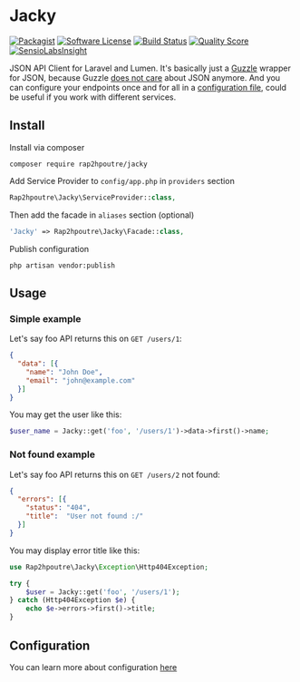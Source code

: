 # Jacky

[![Packagist](https://img.shields.io/packagist/v/rap2hpoutre/jacky.svg)]()
[![Software License](https://img.shields.io/badge/license-MIT-brightgreen.svg?style=flat-square)](LICENSE)
[![Build Status](https://img.shields.io/scrutinizer/build/g/rap2hpoutre/jacky.svg?style=flat-square)](https://travis-ci.org/rap2hpoutre/jacky)
[![Quality Score](https://img.shields.io/scrutinizer/g/rap2hpoutre/jacky.svg?style=flat-square)](https://scrutinizer-ci.com/g/jacky/nestor)
[![SensioLabsInsight](https://insight.sensiolabs.com/projects/27adcd2f-20de-4555-8753-3ece7ee24495/mini.png)](https://insight.sensiolabs.com/projects/27adcd2f-20de-4555-8753-3ece7ee24495)

JSON API Client for Laravel and Lumen. It's basically just a [Guzzle](https://github.com/guzzle/guzzle) wrapper for JSON, because Guzzle [does not care](http://stackoverflow.com/questions/30530172/guzzle-6-no-more-json-method-for-responses) about JSON anymore. And you can configure your endpoints once and for all in a [configuration file](https://github.com/rap2hpoutre/jacky/blob/master/src/config.php), could be useful if you work with different services.
## Install

Install via composer
```
composer require rap2hpoutre/jacky
```
Add Service Provider to `config/app.php` in `providers` section
```php
Rap2hpoutre\Jacky\ServiceProvider::class,
```

Then add the facade in `aliases` section (optional) 
```php
'Jacky' => Rap2hpoutre\Jacky\Facade::class,
```

Publish configuration
```
php artisan vendor:publish
```

## Usage

### Simple example
Let's say foo API returns this on `GET /users/1`: 
```json
{
  "data": [{
    "name": "John Doe",
    "email": "john@example.com"
  }]
}
```

You may get the user like this:
```php
$user_name = Jacky::get('foo', '/users/1')->data->first()->name;
```

### Not found example
Let's say foo API returns this on `GET /users/2` not found: 
```json
{
  "errors": [{
    "status": "404",
    "title":  "User not found :/"
  }]
}
```

You may display error title like this:
```php
use Rap2hpoutre\Jacky\Exception\Http404Exception;

try {
    $user = Jacky::get('foo', '/users/1');
} catch (Http404Exception $e) {
    echo $e->errors->first()->title;
}

```

## Configuration
You can learn more about configuration [here](https://github.com/rap2hpoutre/jacky/blob/master/src/config.php)

